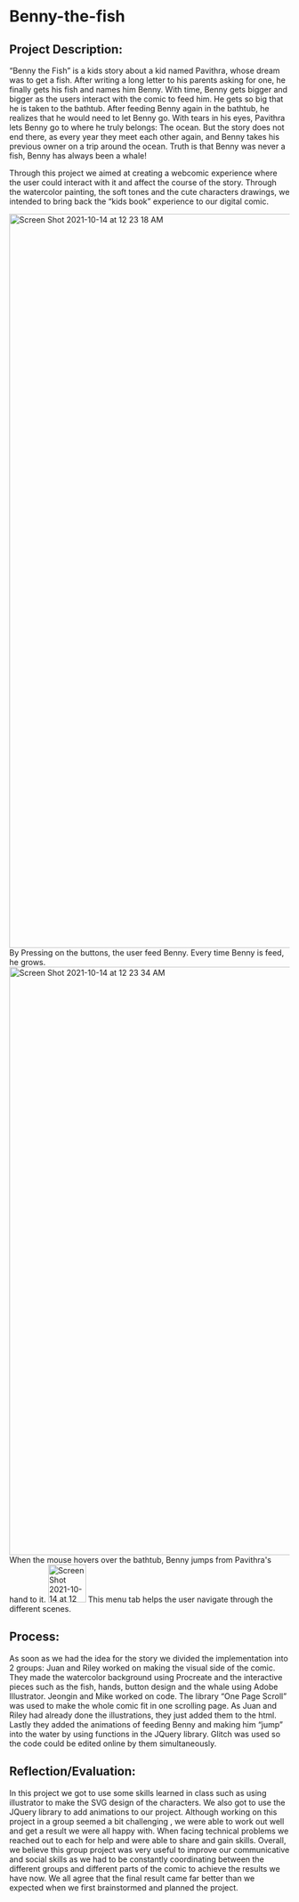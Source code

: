# Benny-the-fish

## Project Description: 

“Benny the Fish” is a kids story about a kid named Pavithra, whose dream was to get a fish. After writing a long letter to his parents asking for one, he finally gets his fish and names him Benny. With time, Benny gets bigger and bigger as the users interact with the comic to feed him. He gets so big that he is taken to the bathtub.
After feeding Benny again in the bathtub, he realizes that he would need to let Benny go. With tears in his eyes, Pavithra lets Benny go to where he truly belongs: The ocean.
But the story does not end there, as every year they meet each other again, and Benny takes his previous owner on a trip around the ocean.
Truth is that Benny was never a fish, Benny has always been a whale!

Through this project we aimed at creating a webcomic experience where the user could interact with it and affect the course of the story. Through the watercolor painting, the soft tones and the cute characters drawings, we intended to bring back the “kids book” experience to our digital comic.

<img width="1319" alt="Screen Shot 2021-10-14 at 12 23 18 AM" src="https://user-images.githubusercontent.com/72841801/137210039-debc5321-1b55-4432-9c2e-edfa4c6183d2.png">
By Pressing on the buttons, the user feed Benny. Every time Benny is feed, he grows.

<img width="1057" alt="Screen Shot 2021-10-14 at 12 23 34 AM" src="https://user-images.githubusercontent.com/72841801/137210211-040b9e65-36ab-42db-9258-b33b55d8392c.png">
When the mouse hovers over the bathtub, Benny jumps from Pavithra's hand to it.
<img width="68" alt="Screen Shot 2021-10-14 at 12 24 14 AM" src="https://user-images.githubusercontent.com/72841801/137210416-f623b6bd-f58e-4619-8551-9db44979148f.png">
This menu tab helps the user navigate through the different scenes.

## Process:

As soon as we had the idea for the story we divided the implementation into 2 groups:
Juan and Riley worked on making the visual side of the comic. They made the watercolor background using Procreate and the interactive pieces such as the fish, hands, button design and the whale using Adobe Illustrator.
Jeongin and Mike worked on code.  The library “One Page Scroll” was used to make the whole comic fit in one scrolling page. As Juan and Riley had already done the illustrations, they just added them to the html. Lastly they added the animations of feeding Benny and making him “jump” into the water by using functions in the JQuery library. Glitch was used so the code could be edited online by them simultaneously.

## Reflection/Evaluation: 

In this project we got to use some skills learned in class such as using illustrator to make the SVG design of the characters. We also got to use the JQuery library to add animations to our project. 
Although working on this project in a group seemed a bit challenging , we were able to work out well and get a result we were all happy with. When facing technical problems we reached out to each for help and were able to share and gain skills. Overall, we believe this group project was very useful to improve our communicative and social skills as we had to be constantly coordinating between the different groups and different parts of the comic to achieve the results we have now.
We all agree that the final result came far better than we expected when we first brainstormed and planned the project.